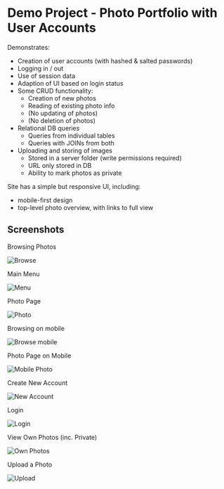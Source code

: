 # Demo Project - Photo Portfolio with User Accounts

Demonstrates: 

- Creation of user accounts (with hashed & salted passwords)
- Logging in / out
- Use of session data
- Adaption of UI based on login status
- Some CRUD functionality:
   - Creation of new photos
   - Reading of existing photo info
   - (No updating of photos)
   - (No deletion of photos)
- Relational DB queries
   - Queries from individual tables
   - Queries with JOINs from both
- Uploading and storing of images
   - Stored in a server folder (write permissions required)
   - URL only stored in DB
   - Ability to mark photos as private

Site has a simple but responsive UI, including:
- mobile-first design
- top-level photo overview, with links to full view


## Screenshots

Browsing Photos

![Browse](ui/ui-browse.png)

Main Menu

![Menu](ui/ui-menu.png)

Photo Page

![Photo](ui/ui-photo.png)

Browsing on mobile

![Browse mobile](ui/ui-mob-browse.png)

Photo Page on Mobile

![Mobile Photo](ui/ui-mob-photo.png)

Create New Account

![New Account](ui/ui-account.png)

Login

![Login](ui/ui-login.png)

View Own Photos (inc. Private)

![Own Photos](ui/ui-own.png)

Upload a Photo

![Upload](ui/ui-upload.png)

